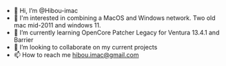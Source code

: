 - 👋 Hi, I’m @Hibou-imac
- 👀 I'm interested in combining a MacOS and Windows network. Two old mac mid-2011 and windows 11.
- 🌱 I’m currently learning OpenCore Patcher Legacy for Ventura 13.4.1 and Barrier
- 💞️ I’m looking to collaborate on my current projects
- 📫 How to reach me hibou.imac@gmail.com

<!---
Hibou-imac/Hibou-imac is a ✨ special ✨ repository because its `README.md` (this file) appears on your GitHub profile.
You can click the Preview link to take a look at your changes.
--->
